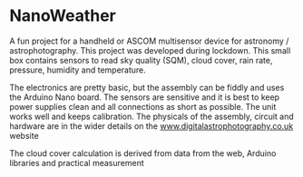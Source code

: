 # NanoWeather
A fun project for a handheld or ASCOM multisensor device for astronomy / astrophotography.
This project was developed during lockdown. This small box contains sensors to read sky quality (SQM), cloud cover, rain rate, pressure, humidity and temperature.

The electronics are pretty basic, but the assembly can be fiddly and uses the Arduino Nano board. The sensors are sensitive and it is best to keep power supplies clean and all connections as short 
as possible.
The unit works well and keeps calibration. The physicals of the assembly, circuit and hardware are in the wider details on the www.digitalastrophotography.co.uk website

The cloud cover calculation is derived from data from the web, Arduino libraries and practical measurement
